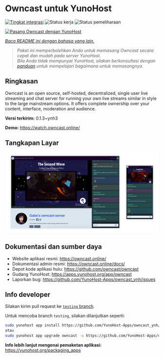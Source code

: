 <!--
N.B.: README ini dibuat secara otomatis oleh <https://github.com/YunoHost/apps/tree/master/tools/readme_generator>
Ini TIDAK boleh diedit dengan tangan.
-->

# Owncast untuk YunoHost

[![Tingkat integrasi](https://dash.yunohost.org/integration/owncast.svg)](https://ci-apps.yunohost.org/ci/apps/owncast/) ![Status kerja](https://ci-apps.yunohost.org/ci/badges/owncast.status.svg) ![Status pemeliharaan](https://ci-apps.yunohost.org/ci/badges/owncast.maintain.svg)

[![Pasang Owncast dengan YunoHost](https://install-app.yunohost.org/install-with-yunohost.svg)](https://install-app.yunohost.org/?app=owncast)

*[Baca README ini dengan bahasa yang lain.](./ALL_README.md)*

> *Paket ini memperbolehkan Anda untuk memasang Owncast secara cepat dan mudah pada server YunoHost.*  
> *Bila Anda tidak mempunyai YunoHost, silakan berkonsultasi dengan [panduan](https://yunohost.org/install) untuk mempelajari bagaimana untuk memasangnya.*

## Ringkasan

Owncast is an open source, self-hosted, decentralized, single user live streaming and chat server for running your own live streams similar in style to the large mainstream options. It offers complete ownership over your content, interface, moderation and audience.

**Versi terkirim:** 0.1.3~ynh3

**Demo:** <https://watch.owncast.online/>

## Tangkapan Layar

![Tangkapan Layar pada Owncast](./doc/screenshots/owncast-screenshot.png)

## Dokumentasi dan sumber daya

- Website aplikasi resmi: <https://owncast.online/>
- Dokumentasi admin resmi: <https://owncast.online/docs/>
- Depot kode aplikasi hulu: <https://github.com/owncast/owncast>
- Gudang YunoHost: <https://apps.yunohost.org/app/owncast>
- Laporkan bug: <https://github.com/YunoHost-Apps/owncast_ynh/issues>

## Info developer

Silakan kirim pull request ke [`testing` branch](https://github.com/YunoHost-Apps/owncast_ynh/tree/testing).

Untuk mencoba branch `testing`, silakan dilanjutkan seperti:

```bash
sudo yunohost app install https://github.com/YunoHost-Apps/owncast_ynh/tree/testing --debug
atau
sudo yunohost app upgrade owncast -u https://github.com/YunoHost-Apps/owncast_ynh/tree/testing --debug
```

**Info lebih lanjut mengenai pemaketan aplikasi:** <https://yunohost.org/packaging_apps>
